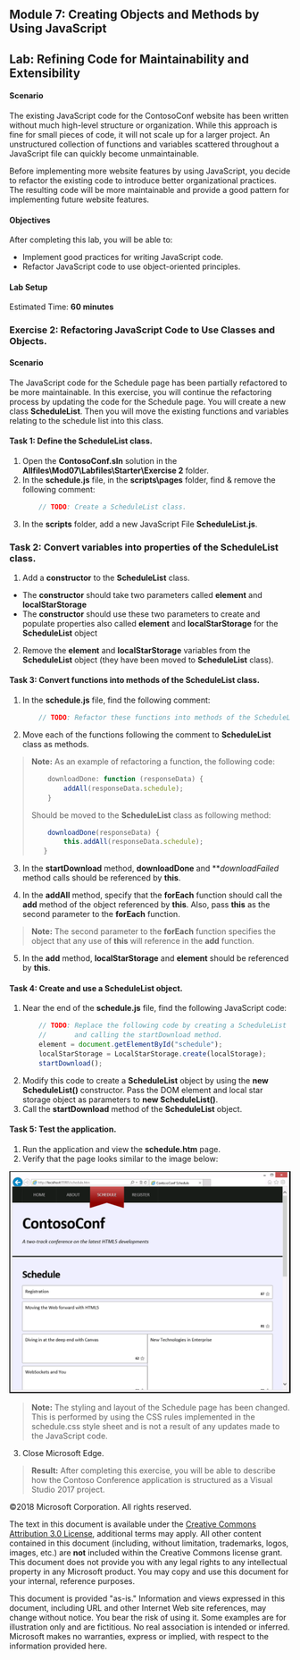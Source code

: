 ## Module 7: Creating Objects and Methods by Using JavaScript

## Lab: Refining Code for Maintainability and Extensibility

#### Scenario

The existing JavaScript code for the ContosoConf website has been written without much high-level structure or organization. While this approach is fine for small pieces of code, it will not scale up for a larger project. An unstructured collection of functions and variables scattered throughout a JavaScript file can quickly become unmaintainable.

Before implementing more website features by using JavaScript, you decide to refactor the existing code to introduce better organizational practices. The resulting code will be more maintainable and provide a good pattern for implementing future website features.

#### Objectives

After completing this lab, you will be able to:

- Implement good practices for writing JavaScript code.
- Refactor JavaScript code to use object-oriented principles.

#### Lab Setup

Estimated Time: **60 minutes**

### Exercise 2: Refactoring JavaScript Code to Use Classes and Objects.

#### Scenario

The JavaScript code for the Schedule page has been partially refactored to be more maintainable. In this exercise, you will continue the refactoring process by updating the code for the Schedule page. You will create a new class **ScheduleList**. Then you will move the existing functions and variables relating to the schedule list into this class.

#### Task 1: Define the ScheduleList class.

1.	Open the **ContosoConf.sln** solution in the **Allfiles\Mod07\Labfiles\Starter\Exercise 2** folder.
2.	In the **schedule.js** file, in the **scripts\pages** folder, find & remove the following comment:
    ```javascript
		// TODO: Create a ScheduleList class.
    ```
3.	In the **scripts** folder, add a new JavaScript File **ScheduleList.js**.

### Task 2: Convert variables into properties of the ScheduleList class.
1.	Add a **constructor** to the **ScheduleList** class.
- The **constructor** should take two parameters called **element** and **localStarStorage** 
- The **constructor** should use these two parameters to create and populate properties also called **element** and **localStarStorage** for the **ScheduleList** object
2.	Remove the **element** and **localStarStorage** variables from the **ScheduleList** object (they have been moved to **ScheduleList** class).

#### Task 3: Convert functions into methods of the **ScheduleList** class.

1.	In the **schedule.js** file, find the following comment:
    ```javascript
        // TODO: Refactor these functions into methods of the ScheduleList class.
    ```
2.	Move each of the functions following the comment to **ScheduleList** class as methods.

>**Note:** As an example of refactoring a function, the following code:
>    ```javascript
>        downloadDone: function (responseData) {
>            addAll(responseData.schedule);
>        }
>    ```
>Should be moved to the **ScheduleList** class as following method:
>    ```javascript
>    	 downloadDone(responseData) {
>            this.addAll(responseData.schedule);
>       }
>    ```

3.	In the **startDownload** method, **downloadDone** and ***downloadFailed* method calls should be referenced by **this**.


4.	In the **addAll** method, specify that the **forEach** function should call the **add** method of the object referenced by **this**. Also, pass **this** as the second parameter to the **forEach** function.

>**Note:** The second parameter to the **forEach** function specifies the object that any use of **this** will reference in the **add** function.

5.	In the **add** method, **localStarStorage** and **element** should be referenced by **this**.

#### Task 4: Create and use a ScheduleList object.

1.	Near the end of the **schedule.js** file, find the following JavaScript code:
    ```javascript
        // TODO: Replace the following code by creating a ScheduleList object 
        //       and calling the startDownload method.
        element = document.getElementById("schedule");
        localStarStorage = LocalStarStorage.create(localStorage);
        startDownload();
    ```
2.	Modify this code to create a **ScheduleList** object by using the **new ScheduleList()** constructor. Pass the DOM element and local star storage object as parameters to **new ScheduleList()**.
3.	Call the **startDownload** method of the **ScheduleList** object.

#### Task 5: Test the application.

1.	Run the application and view the **schedule.htm** page.
2.	Verify that the page looks similar to the image below:

![alt text](./Images/20480B_7_Schedule-Refactored.png "The Schedule page")

>**Note:** The styling and layout of the Schedule page has been changed. This is performed by using the CSS rules implemented in the schedule.css style sheet and is not a result of any updates made to the JavaScript code.

3.	Close Microsoft Edge. 

>**Result:** After completing this exercise, you will be able to describe how the Contoso Conference application is structured as a Visual Studio 2017 project.

©2018 Microsoft Corporation. All rights reserved.

The text in this document is available under the  [Creative Commons Attribution 3.0 License](https://creativecommons.org/licenses/by/3.0/legalcode), additional terms may apply. All other content contained in this document (including, without limitation, trademarks, logos, images, etc.) are  **not**  included within the Creative Commons license grant. This document does not provide you with any legal rights to any intellectual property in any Microsoft product. You may copy and use this document for your internal, reference purposes.

This document is provided &quot;as-is.&quot; Information and views expressed in this document, including URL and other Internet Web site references, may change without notice. You bear the risk of using it. Some examples are for illustration only and are fictitious. No real association is intended or inferred. Microsoft makes no warranties, express or implied, with respect to the information provided here.
